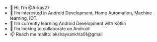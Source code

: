 - 👋 Hi, I’m @A-kay27
- 👀 I’m interested in Android Development, Home Automation, Machine learning, IOT.
- 🌱 I’m currently learning Android Development with Kotlin
- 💞️ I’m looking to collaborate on Android
- 📫 Reach me mailto: akshaysankhla01@gmail

<!---
A-kay27/A-kay27 is a ✨ special ✨ repository because its `README.md` (this file) appears on your GitHub profile.
You can click the Preview link to take a look at your changes.
--->
